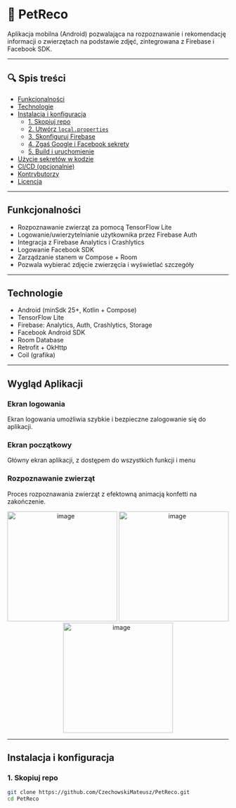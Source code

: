 # 🐾 PetReco

Aplikacja mobilna (Android) pozwalająca na rozpoznawanie i rekomendację informacji o zwierzętach na podstawie zdjęć, zintegrowana z Firebase i Facebook SDK.

---

## 🔍 Spis treści

- [Funkcjonalności](#funkcjonalności)
- [Technologie](#technologie)
- [Instalacja i konfiguracja](#instalacja-i-konfiguracja)
  - [1. Skopiuj repo](#1-skopiuj-repo)
  - [2. Utwórz `local.properties`](#2-utwórz-localproperties)
  - [3. Skonfiguruj Firebase](#3-skonfiguruj-firebase)
  - [4. Zgaś Google i Facebook sekrety](#4-zgaś-google-i-facebook-sekrety)
  - [5. Build i uruchomienie](#5-build-i-uruchomienie)
- [Użycie sekretów w kodzie](#użycie-sekretów-w-kodzie)
- [CI/CD (opcjonalnie)](#cicd-opcjonalnie)
- [Kontrybutorzy](#kontrybutorzy)
- [Licencja](#licencja)

---

## Funkcjonalności

- Rozpoznawanie zwierząt za pomocą TensorFlow Lite
- Logowanie/uwierzytelnianie użytkownika przez Firebase Auth
- Integracja z Firebase Analytics i Crashlytics
- Logowanie Facebook SDK
- Zarządzanie stanem w Compose + Room
- Pozwala wybierać zdjęcie zwierzęcia i wyświetlać szczegóły

---

## Technologie

- Android (minSdk 25+, Kotlin + Compose)
- TensorFlow Lite
- Firebase: Analytics, Auth, Crashlytics, Storage
- Facebook Android SDK
- Room Database
- Retrofit + OkHttp
- Coil (grafika)

---

## Wygląd Aplikacji

### Ekran logowania
Ekran logowania umożliwia szybkie i bezpieczne zalogowanie się do aplikacji.

### Ekran początkowy
Główny ekran aplikacji, z dostępem do wszystkich funkcji i menu

### Rozpoznawanie zwierząt
Proces rozpoznawania zwierząt z efektowną animacją konfetti na zakończenie.


<div align="center">
<img width="250" alt="image" src="https://github.com/user-attachments/assets/4ecfa79a-acc8-477f-aeb9-41b93df6a385" />
<img width="250" alt="image" src="https://github.com/user-attachments/assets/4d14e32c-8e6c-4225-8920-e927236b3bb4" />
<img width="250" alt="image" src="https://github.com/user-attachments/assets/46008c99-cd3c-4dd8-9701-20492ad8a4a9" />
</div>

---

## Instalacja i konfiguracja

### 1. Skopiuj repo

```bash
git clone https://github.com/CzechowskiMateusz/PetReco.git
cd PetReco
